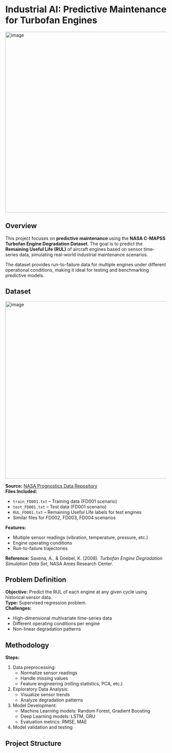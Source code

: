 # Industrial AI: Predictive Maintenance for Turbofan Engines

<img width="1002" height="565" alt="image" src="https://github.com/user-attachments/assets/792bda1f-4f29-4819-b87b-2c4ad905c503" />


## Overview

This project focuses on **predictive maintenance** using the **NASA C-MAPSS Turbofan Engine Degradation Dataset**. The goal is to predict the **Remaining Useful Life (RUL)** of aircraft engines based on sensor time-series data, simulating real-world industrial maintenance scenarios.

The dataset provides run-to-failure data for multiple engines under different operational conditions, making it ideal for testing and benchmarking predictive models.

## Dataset

<img width="823" height="555" alt="image" src="https://github.com/user-attachments/assets/922c64e1-fc7d-4cee-83cf-cf0773a10e5d" />

**Source:** [NASA Prognostics Data Repository](https://www.nasa.gov/intelligent-systems-division/discovery-and-systems-health/pcoe/pcoe-data-set-repository/)  
**Files Included:**
- `train_FD001.txt` – Training data (FD001 scenario)
- `test_FD001.txt` – Test data (FD001 scenario)
- `RUL_FD001.txt` – Remaining Useful Life labels for test engines
- Similar files for FD002, FD003, FD004 scenarios

**Features:**
- Multiple sensor readings (vibration, temperature, pressure, etc.)
- Engine operating conditions
- Run-to-failure trajectories

**Reference:** Saxena, A., & Goebel, K. (2008). *Turbofan Engine Degradation Simulation Data Set*, NASA Ames Research Center.

## Problem Definition

**Objective:** Predict the RUL of each engine at any given cycle using historical sensor data.  
**Type:** Supervised regression problem.  
**Challenges:**
- High-dimensional multivariate time-series data
- Different operating conditions per engine
- Non-linear degradation patterns

## Methodology

**Steps:**
1. Data preprocessing:
   - Normalize sensor readings
   - Handle missing values
   - Feature engineering (rolling statistics, PCA, etc.)
2. Exploratory Data Analysis:
   - Visualize sensor trends
   - Analyze degradation patterns
3. Model Development:
   - Machine Learning models: Random Forest, Gradient Boosting
   - Deep Learning models: LSTM, GRU
   - Evaluation metrics: RMSE, MAE
4. Model validation and testing

## Project Structure

